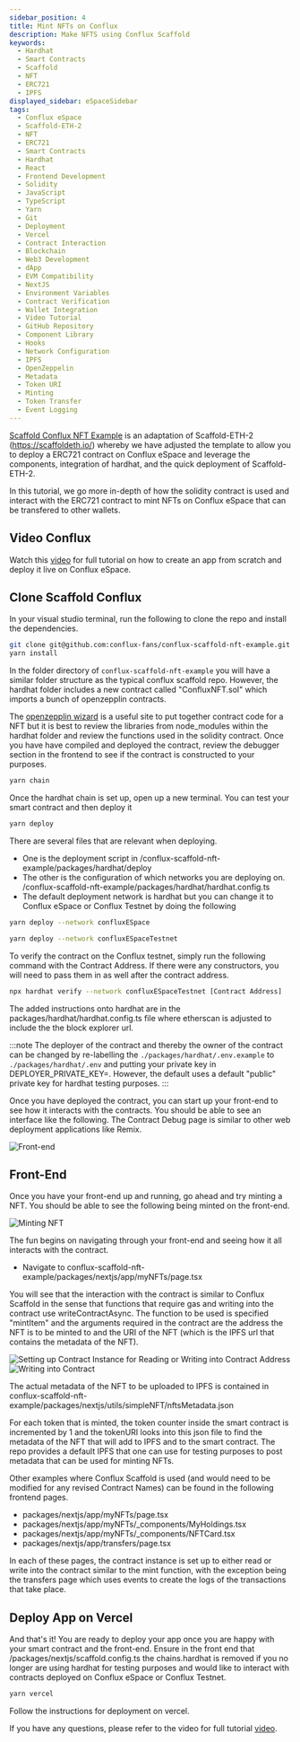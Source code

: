 ```yaml
---
sidebar_position: 4
title: Mint NFTs on Conflux 
description: Make NFTS using Conflux Scaffold
keywords:
  - Hardhat
  - Smart Contracts
  - Scaffold
  - NFT
  - ERC721
  - IPFS
displayed_sidebar: eSpaceSidebar
tags:
  - Conflux eSpace
  - Scaffold-ETH-2
  - NFT
  - ERC721
  - Smart Contracts
  - Hardhat
  - React
  - Frontend Development
  - Solidity
  - JavaScript
  - TypeScript
  - Yarn
  - Git
  - Deployment
  - Vercel
  - Contract Interaction
  - Blockchain
  - Web3 Development
  - dApp
  - EVM Compatibility
  - NextJS
  - Environment Variables
  - Contract Verification
  - Wallet Integration
  - Video Tutorial
  - GitHub Repository
  - Component Library
  - Hooks
  - Network Configuration
  - IPFS
  - OpenZeppelin
  - Metadata
  - Token URI
  - Minting
  - Token Transfer
  - Event Logging
---
```


[Scaffold Conflux NFT Example](https://github.com/conflux-fans/conflux-scaffold-nft-example) is an adaptation of Scaffold-ETH-2 (https://scaffoldeth.io/) whereby we have adjusted the template to allow you to deploy a ERC721 contract on Conflux eSpace and leverage the components, integration of hardhat, and the quick deployment of Scaffold-ETH-2. 

In this tutorial, we go more in-depth of how the solidity contract is used and interact with the ERC721 contract to mint NFTs on Conflux eSpace that can be transfered to other wallets.

## Video Conflux

Watch this [video](https://youtu.be/sj2ph_ctQUg) for full tutorial on how to create an app from scratch and deploy it live on Conflux eSpace.

## Clone Scaffold Conflux

In your visual studio terminal, run the following to clone the repo and install the dependencies. 

```bash
git clone git@github.com:conflux-fans/conflux-scaffold-nft-example.git
yarn install
```

In the folder directory of `conflux-scaffold-nft-example` you will have a similar folder structure as the typical conflux scaffold repo. However, the hardhat folder includes a new contract called "ConfluxNFT.sol" which imports a bunch of openzepplin contracts.

The [openzepplin wizard](https://wizard.openzeppelin.com/#erc721) is a useful site to put together contract code for a NFT but it is best to review the libraries from node_modules within the hardhat folder and review the functions used in the solidity contract. Once you have have compiled and deployed the contract, review the debugger section in the frontend to see if the contract is constructed to your purposes.

```bash
yarn chain
```

Once the hardhat chain is set up, open up a new terminal. You can test your smart contract and then deploy it 

```bash
yarn deploy
```

There are several files that are relevant when deploying. 

- One is the deployment script in /conflux-scaffold-nft-example/packages/hardhat/deploy
- The other is the configuration of which networks you are deploying on. /conflux-scaffold-nft-example/packages/hardhat/hardhat.config.ts
- The default deployment network is hardhat but you can change it to Conflux eSpace or Conflux Testnet by doing the following

```bash
yarn deploy --network confluxESpace
```

```bash
yarn deploy --network confluxESpaceTestnet
```

To verify the contract on the Conflux testnet, simply run the following command with the Contract Address. If there were any constructors, you will need to pass them in as well after the contract address.

```sh
npx hardhat verify --network confluxESpaceTestnet [Contract Address] 
```     

The added instructions onto hardhat are in the packages/hardhat/hardhat.config.ts file where etherscan is adjusted to include the the block explorer url.

:::note
The deployer of the contract and thereby the owner of the contract can be changed by re-labelling the `./packages/hardhat/.env.example` to `./packages/hardhat/.env` and putting your private key in DEPLOYER_PRIVATE_KEY=. However, the default uses a default "public" private key for hardhat testing purposes.
:::

Once you have deployed the contract, you can start up your front-end to see how it interacts with the contracts. You should be able to see an interface like the following. The Contract Debug page is similar to other web deployment applications like Remix.

![Front-end](../img/Home.png)

## Front-End

Once you have your front-end up and running, go ahead and try minting a NFT. You should be able to see the following being minted on the front-end.

![Minting NFT](../img/NFTExample.png)

The fun begins on navigating through your front-end and seeing how it all interacts with the contract.

- Navigate to conflux-scaffold-nft-example/packages/nextjs/app/myNFTs/page.tsx

You will see that the interaction with the contract is similar to Conflux Scaffold in the sense that functions that require gas and writing into the contract use writeContractAsync. The function to be used is specified "mintItem" and the arguments required in the contract are the address the NFT is to be minted to and the URI of the NFT (which is the IPFS url that contains the metadata of the NFT).

![Setting up Contract Instance for Reading or Writing into Contract Address](../img/ReadWrite.png)
![Writing into Contract](../img/MintFunction.png)

The actual metadata of the NFT to be uploaded to IPFS is contained in conflux-scaffold-nft-example/packages/nextjs/utils/simpleNFT/nftsMetadata.json

For each token that is minted, the token counter inside the smart contract is incremented by 1 and the tokenURI looks into this json file to find the metadata of the NFT that will add to IPFS and to the smart contract. The repo provides a default IPFS that one can use for testing purposes to post metadata that can be used for minting NFTs.

Other examples where Conflux Scaffold is used (and would need to be modified for any revised Contract Names) can be found in the following frontend pages.

- packages/nextjs/app/myNFTs/page.tsx
- packages/nextjs/app/myNFTs/_components/MyHoldings.tsx
- packages/nextjs/app/myNFTs/_components/NFTCard.tsx
- packages/nextjs/app/transfers/page.tsx

In each of these pages, the contract instance is set up to either read or write into the contract similar to the mint function, with the exception being the transfers page which uses events to create the logs of the transactions that take place.

## Deploy App on Vercel

And that's it! You are ready to deploy your app once you are happy with your smart contract and the front-end. Ensure in the front end that /packages/nextjs/scaffold.config.ts the chains.hardhat is removed if you no longer are using hardhat for testing purposes and would like to interact with contracts deployed on Conflux eSpace or Conflux Testnet.

```bash
yarn vercel
```

Follow the instructions for deployment on vercel. 

If you have any questions, please refer to the video for full tutorial [video](https://youtu.be/sj2ph_ctQUg).